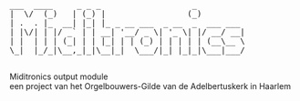 <pre>
___  ____     _ _ _                   _          
|  \/  (_)   | (_) |                 (_)         
| .  . |_  __| |_| |_ _ __ ___  _ __  _  ___ ___ 
| |\/| | |/ _` | | __| '__/ _ \| '_ \| |/ __/ __|
| |  | | | (_| | | |_| | | (_) | | | | | (__\__ \
\_|  |_/_|\__,_|_|\__|_|  \___/|_| |_|_|\___|___/
                                                
</pre>
Miditronics output module<br/>
een project van het Orgelbouwers-Gilde van de Adelbertuskerk in Haarlem
